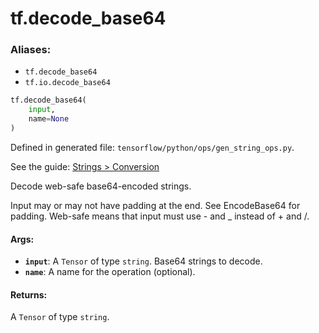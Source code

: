 <div itemscope itemtype="http://developers.google.com/ReferenceObject">
<meta itemprop="name" content="tf.decode_base64" />
</div>

# tf.decode_base64

### Aliases:

* `tf.decode_base64`
* `tf.io.decode_base64`

``` python
tf.decode_base64(
    input,
    name=None
)
```



Defined in generated file: `tensorflow/python/ops/gen_string_ops.py`.

See the guide: [Strings > Conversion](../../../api_guides/python/string_ops.md#Conversion)

Decode web-safe base64-encoded strings.

Input may or may not have padding at the end. See EncodeBase64 for padding.
Web-safe means that input must use - and _ instead of + and /.

#### Args:

* <b>`input`</b>: A `Tensor` of type `string`. Base64 strings to decode.
* <b>`name`</b>: A name for the operation (optional).


#### Returns:

A `Tensor` of type `string`.